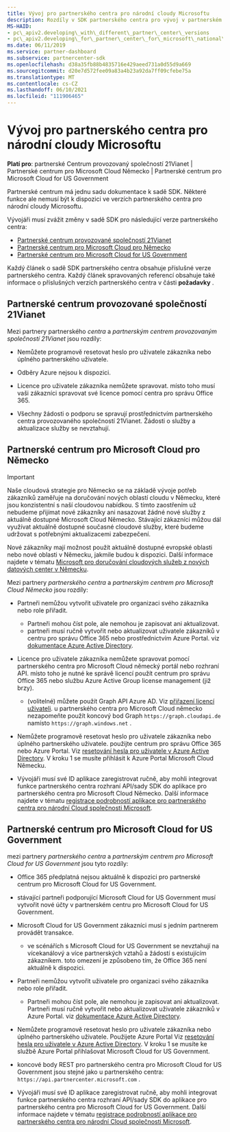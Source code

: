 ```yaml
---
title: Vývoj pro partnerského centra pro národní cloudy Microsoftu
description: Rozdíly v SDK partnerského centra pro vývoj v partnerském centru pro národní cloudy Microsoftu
MS-HAID:
- pc\_apiv2.developing\_with\_different\_partner\_center\_versions
- pc\_apiv2.developing\_for\_partner\_center\_for\_microsoft\_national\_cloud
ms.date: 06/11/2019
ms.service: partner-dashboard
ms.subservice: partnercenter-sdk
ms.openlocfilehash: d38a35fb88b4835716e429aeed731a0d55d9a669
ms.sourcegitcommit: d20e7d572fee09a83a4b23a92da7ff09cfebe75a
ms.translationtype: MT
ms.contentlocale: cs-CZ
ms.lasthandoff: 06/10/2021
ms.locfileid: "111906465"
---
```

# <a name="developing-for-partner-center-for-microsoft-national-clouds"></a>Vývoj pro partnerského centra pro národní cloudy Microsoftu

**Platí pro**: partnerské Centrum provozovaný společností 21Vianet | Partnerské centrum pro Microsoft Cloud Německo | Partnerské centrum pro Microsoft Cloud for US Government

Partnerské centrum má jednu sadu dokumentace k sadě SDK. Některé funkce ale nemusí být k dispozici ve verzích partnerského centra pro národní cloudy Microsoftu.

Vývojáři musí zvážit změny v sadě SDK pro následující verze partnerského centra:

- [Partnerské centrum provozované společností 21Vianet](#partner-center-operated-by-21vianet)
- [Partnerské centrum pro Microsoft Cloud pro Německo](#partner-center-for-microsoft-cloud-germany)
- [Partnerské centrum pro Microsoft Cloud for US Government](#partner-center-for-microsoft-cloud-for-us-government)

Každý článek o sadě SDK partnerského centra obsahuje příslušné verze partnerského centra. Každý článek spravovaných referencí obsahuje také informace o příslušných verzích partnerského centra v části **požadavky** .

## <a name="partner-center-operated-by-21vianet"></a>Partnerské centrum provozované společností 21Vianet

Mezi partnery partnerského *centra* a *partnerským centrem provozovaným společností 21Vianet* jsou rozdíly:

- Nemůžete programově resetovat heslo pro uživatele zákazníka nebo úplného partnerského uživatele.

- Odběry Azure nejsou k dispozici.

- Licence pro uživatele zákazníka nemůžete spravovat. místo toho musí vaši zákazníci spravovat své licence pomocí centra pro správu Office 365.

- Všechny žádosti o podporu se spravují prostřednictvím partnerského centra provozovaného společností 21Vianet. Žádosti o služby a aktualizace služby se nevztahují.

## <a name="partner-center-for-microsoft-cloud-germany"></a>Partnerské centrum pro Microsoft Cloud pro Německo

> [!IMPORTANT]
> Naše cloudová strategie pro Německo se na základě vývoje potřeb zákazníků zaměřuje na doručování nových oblastí cloudu v Německu, které jsou konzistentní s naší cloudovou nabídkou. S tímto zaostřením už nebudeme přijímat nové zákazníky ani nasazovat žádné nové služby z aktuálně dostupné Microsoft Cloud Německo. Stávající zákazníci můžou dál využívat aktuálně dostupné současné cloudové služby, které budeme udržovat s potřebnými aktualizacemi zabezpečení.
>
> Nové zákazníky mají možnost použít aktuálně dostupné evropské oblasti nebo nové oblasti v Německu, jakmile budou k dispozici. Další informace najdete v tématu [Microsoft pro doručování cloudových služeb z nových datových center v Německu](https://news.microsoft.com/europe/2018/08/31/microsoft-to-deliver-cloud-services-from-new-datacentres-in-germany-in-2019-to-meet-evolving-customer-needs/).

Mezi partnery *partnerského centra* a *partnerským centrem pro Microsoft Cloud Německo* jsou rozdíly:

- Partneři nemůžou vytvořit uživatele pro organizaci svého zákazníka nebo role přiřadit.
  - Partneři mohou číst pole, ale nemohou je zapisovat ani aktualizovat.
  - partneři musí ručně vytvořit nebo aktualizovat uživatele zákazníků v centru pro správu Office 365 nebo prostřednictvím Azure Portal. viz [dokumentace Azure Active Directory](/azure/active-directory/).

- Licence pro uživatele zákazníka nemůžete spravovat pomocí partnerského centra pro Microsoft Cloud německý portál nebo rozhraní API. místo toho je nutné ke správě licencí použít centrum pro správu Office 365 nebo službu Azure Active Group license management (již brzy).
  - (volitelné) můžete použít Graph API Azure AD. Viz [přiřazení licencí uživateli](/graph/api/user-assignlicense). u partnerského centra pro Microsoft Cloud německo nezapomeňte použít koncový bod Graph `https://graph.cloudapi.de` namísto `https://graph.windows.net` .

- Nemůžete programově resetovat heslo pro uživatele zákazníka nebo úplného partnerského uživatele. použijte centrum pro správu Office 365 nebo Azure Portal. Viz [resetování hesla pro uživatele v Azure Active Directory](/azure/active-directory/fundamentals/active-directory-users-reset-password-azure-portal). V kroku 1 se musíte přihlásit k Azure Portal Microsoft Cloud Německu.

- Vývojáři musí své ID aplikace zaregistrovat ručně, aby mohli integrovat funkce partnerského centra rozhraní API/sady SDK do aplikace pro partnerského centra pro Microsoft Cloud Německo. Další informace najdete v tématu [registrace podrobností aplikace pro partnerského centra pro národní Cloud společnosti Microsoft](create-apps-for-partner-center-for-microsoft-national-clouds.md).

## <a name="partner-center-for-microsoft-cloud-for-us-government"></a>Partnerské centrum pro Microsoft Cloud for US Government

mezi partnery *partnerského centra* a *partnerským centrem pro Microsoft Cloud for US Government* jsou tyto rozdíly:

- Office 365 předplatná nejsou aktuálně k dispozici pro partnerské centrum pro Microsoft Cloud for US Government.

- stávající partneři podporující Microsoft Cloud for US Government musí vytvořit nové účty v partnerském centru pro Microsoft Cloud for US Government.

- Microsoft Cloud for US Government zákazníci musí s jedním partnerem provádět transakce.
  - ve scénářích s Microsoft Cloud for US Government se nevztahují na vícekanálový a více partnerských vztahů a žádostí s existujícím zákazníkem. toto omezení je způsobeno tím, že Office 365 není aktuálně k dispozici.

- Partneři nemůžou vytvořit uživatele pro organizaci svého zákazníka nebo role přiřadit.
  - Partneři mohou číst pole, ale nemohou je zapisovat ani aktualizovat. Partneři musí ručně vytvořit nebo aktualizovat uživatele zákazníků v Azure Portal. viz [dokumentace Azure Active Directory](/azure/active-directory/).

- Nemůžete programově resetovat heslo pro uživatele zákazníka nebo úplného partnerského uživatele. Použijete Azure Portal Viz [resetování hesla pro uživatele v Azure Active Directory](/azure/active-directory/active-directory-users-reset-password-azure-portal). V kroku 1 se musíte ke službě Azure Portal přihlašovat Microsoft Cloud for US Government.

- koncové body REST pro partnerského centra pro Microsoft Cloud for US Government jsou stejné jako u partnerského centra: `https://api.partnercenter.microsoft.com` .

- Vývojáři musí své ID aplikace zaregistrovat ručně, aby mohli integrovat funkce partnerského centra rozhraní API/sady SDK do aplikace pro partnerského centra pro Microsoft Cloud for US Government. Další informace najdete v tématu [registrace podrobností aplikace pro partnerského centra pro národní Cloud společnosti Microsoft](create-apps-for-partner-center-for-microsoft-national-clouds.md).
